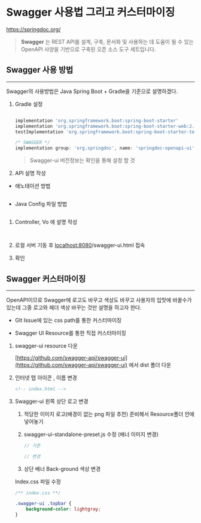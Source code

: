 # Swagger 사용법 그리고 커스터마이징

https://springdoc.org/


> **Swagger** 는 REST API를 설계, 구축, 문서화 및 사용하는 데 도움이 될 수 있는 OpenAPI 사양을 기반으로 구축된 오픈 소스 도구 세트입니다.

## Swagger 사용 방법

---

 Swagger의 사용방법은 Java Spring Boot + Gradle을 기준으로 설명하겠다.

1. Gradle 설정
    
    ```groovy

    implementation 'org.springframework.boot:spring-boot-starter'
    implementation 'org.springframework.boot:spring-boot-starter-web:2.7.0'
    testImplementation 'org.springframework.boot:spring-boot-starter-test'
    
    /* SWAGGER */
    implementation group: 'org.springdoc', name: 'springdoc-openapi-ui', version: '1.6.9'
    ```
    
    > Swagger-ui 버전정보는 확인을 통해 설정 할 것
    
    
2. API 설명 작성
- 애노테이션 방법
    
    ```java
    
    
    ```
    
- Java Config 파일 방법
    
    ```java
  
  
    ```

1. Controller, Vo 에 설명 작성
    
    ```java
   
   
    ```
    
    ```java
   
    ```
    

1. 로컬 서버 기동 후 [localhost:8080](http://localhost:8080)/swagger-ui.html 접속
    
2. 확인

## Swagger 커스터마이징

---

 OpenAPI이므로 Swagger에 로고도 바꾸고 색상도 바꾸고 사용자의 입맛에 바꿀수가 있는데 그중 로고와 헤더 색상 바꾸는 것만 설명을 하고자 한다.

- GIt Issue에 있는 css path를 통한 커스터마이징

- Swagger UI Resource를 통한 직접 커스터마이징

1. swagger-ui resource 다운
    
    [https://github.com/swagger-api/swagger-ui](https://github.com/swagger-api/swagger-ui) 에서 dist 폴더 다운  

1. 인터넷 탭 아이콘 , 이름 변경
    
    ```html
    <!-- index.html -->
   
    ```

1. Swagger-ui 왼쪽 상단 로고 변경
    1. 적당한 이미지 로고(배경이 없는 png 파일 추천) 준비해서 Resource폴더 안에 넣어놓기
        
    2. swagger-ui-standalone-preset.js 수정 (배너 이미지 변경)
        
        ```jsx
        // 기존
        
        ```
        
        ```jsx
        // 변경
        
        ```
        
    
    4. 상단 배너 Back-ground 색상 변경
    
    Index.css 파일 수정
    
    ```css
    /** index.css **/
    
    .swagger-ui .topbar {
        background-color: lightgray;
    }
    ```
